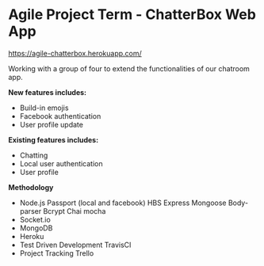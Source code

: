 # Agile Project Term - ChatterBox Web App
https://agile-chatterbox.herokuapp.com/

Working with a group of four to extend the functionalities of our chatroom app.

<b>New features includes: </b>
- Build-in emojis
- Facebook authentication
- User profile update

<b>Existing features includes: </b>
- Chatting
- Local user authentication 
- User profile

<b>Methodology</b>
- Node.js 
  Passport (local and facebook)
  HBS 
  Express 
  Mongoose
  Body-parser 
  Bcrypt
  Chai
  mocha
- Socket.io
- MongoDB
- Heroku
- Test Driven Development
  TravisCI
- Project Tracking
	Trello
